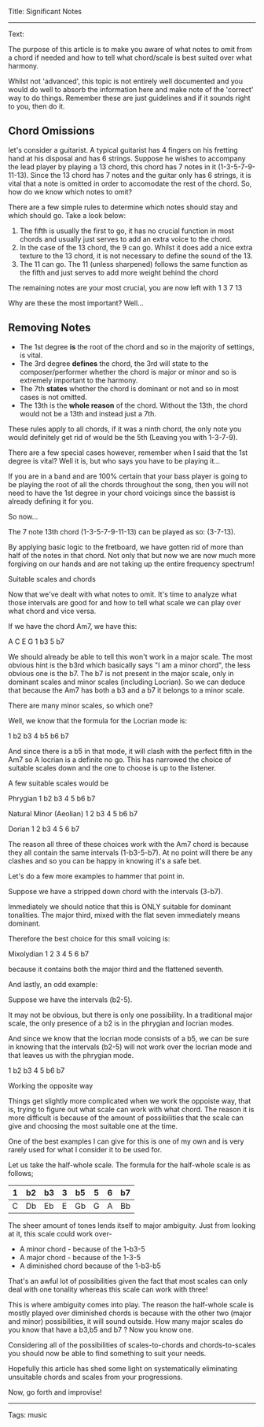 Title: Significant Notes

----

Text: 

The purpose of this article is to make you aware of what notes to omit from a chord if needed and how to tell what chord/scale is best suited over what harmony.

Whilst not 'advanced', this topic is not entirely well documented and you would do well to absorb the information here and make note of the 'correct' way to do things. Remember these are just guidelines and if it sounds right to you, then do it.

## Chord Omissions

let's consider a guitarist. A typical guitarist has 4 fingers on his fretting hand at his disposal and has 6 strings.
Suppose he wishes to accompany the lead player by playing a 13 chord, this chord has 7 notes in it (1-3-5-7-9-11-13). Since the 13 chord has 7 notes and the guitar only has 6 strings, it is vital that a note is omitted in order to accomodate the rest of the chord. So, how do we know which notes to omit?

There are a few simple rules to determine which notes should stay and which should go. Take a look below:

1. The fifth is usually the first to go, it has no crucial function in most chords and usually just serves to add an extra voice to the chord.
2. In the case of the 13 chord, the 9 can go. Whilst it does add a nice extra texture to the 13 chord, it is not necessary to define the sound of the 13.
3. The 11 can go. The 11 (unless sharpened) follows the same function as the fifth and just serves to add more weight behind the chord


The remaining notes are your most crucial, you are now left with 1 3 7 13

Why are these the most important? Well...

## Removing Notes

- The 1st degree **is** the root of the chord and so in the majority of settings, is vital.
- The 3rd degree **defines** the chord, the 3rd will state to the composer/performer whether the chord is major or minor and so is extremely important to the harmony.
- The 7th **states** whether the chord is dominant or not and so in most cases is not omitted.
- The 13th is the **whole reason** of the chord. Without the 13th, the chord would not be a 13th and instead just a 7th.

These rules apply to all chords, if it was a ninth chord, the only note you would definitely get rid of would be the 5th (Leaving you with 1-3-7-9).

There are a few special cases however, remember when I said that the 1st degree is vital? Well it is, but who says you have to be playing it...

If you are in a band and are 100% certain that your bass player is going to be playing the root of all the chords throughout the song, then you will not need to have the 1st degree in your chord voicings since the bassist is already defining it for you.


So now...

The 7 note 13th chord (1-3-5-7-9-11-13) can be played as so: (3-7-13).

By applying basic logic to the fretboard, we have gotten rid of more than half of the notes in that chord. Not only that but now we are now much more forgiving on our hands and are not taking up the entire frequency spectrum!


Suitable scales and chords

Now that we've dealt with what notes to omit. It's time to analyze what those intervals are good for and how to tell what scale we can play over what chord and vice versa.

If we have the chord Am7, we have this:

A  C  E  G
1 b3 5 b7

We should already be able to tell this won't work in a major scale. The most obvious hint is the b3rd which basically says "I am a minor chord", the less obvious one is the b7. The b7 is not present in the major scale, only in dominant scales and minor scales (including Locrian). So we can deduce that because the Am7 has both a b3 and a b7 it belongs to a minor scale.

There are many minor scales, so which one?

Well, we know that the formula for the Locrian mode is:

1 b2 b3 4 b5 b6 b7

And since there is a b5 in that mode, it will clash with the perfect fifth in the Am7 so A locrian is a definite no go. This has narrowed the choice of suitable scales down and the one to choose is up to the listener.

A few suitable scales would be

Phrygian
1 b2 b3 4 5 b6 b7

Natural Minor (Aeolian)
1 2 b3 4 5 b6 b7

Dorian
1 2 b3 4 5 6 b7

The reason all three of these choices work with the Am7 chord is because they all contain the same intervals (1-b3-5-b7). At no point will there be any clashes and so you can be happy in knowing it's a safe bet.

Let's do a few more examples to hammer that point in.

Suppose we have a stripped down chord with the intervals (3-b7).

Immediately we should notice that this is ONLY suitable for dominant tonalities. The major third, mixed with the flat seven immediately means dominant.

Therefore the best choice for this small voicing is:

Mixolydian
1 2 3 4 5 6 b7

because it contains both the major third and the flattened seventh.

And lastly, an odd example:

Suppose we have the intervals (b2-5).

It may not be obvious, but there is only one possibility. In a traditional major scale, the only presence of a b2 is in the phrygian and locrian modes.

And since we know that the locrian mode consists of a b5, we can be sure in knowing that the intervals (b2-5) will not work over the locrian mode and that leaves us with the phrygian mode.

1 b2 b3 4 5 b6 b7

Working the opposite way

Things get slightly more complicated when we work the oppoiste way, that is, trying to figure out what scale can work with what chord. The reason it is more difficult is because of the amount of possibilities that the scale can give and choosing the most suitable one at the time.

One of the best examples I can give for this is one of my own and is very rarely used for what I consider it to be used for.

Let us take the half-whole scale. The formula for the half-whole scale is as follows;

 1|   b2   |   b3  | 3   |   b5 | 5    |6 | b7|
 --|-------|------|----|-------|-----|------|-----|
C   |  Db  | Eb  | E   |   Gb  | G    | A   | Bb
    

The sheer amount of tones lends itself to major ambiguity. Just from looking at it, this scale could work over-

- A minor chord - because of the 1-b3-5
- A major chord - because of the 1-3-5
- A diminished chord because of the 1-b3-b5

That's an awful lot of possibilities given the fact that most scales can only deal with one tonality whereas this scale can work with three!

This is where ambiguity comes into play. The reason the half-whole scale is mostly played over diminished chords is because with the other two (major and minor) possibilities, it will sound outside. How many major scales do you know that have a b3,b5 and b7 ? Now you know one.

Considering all of the possibilities of scales-to-chords and chords-to-scales you should now be able to find something to suit your needs.

Hopefully this article has shed some light on systematically eliminating unsuitable chords and scales from your progressions.

Now, go forth and improvise!

----

Tags: music